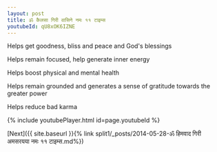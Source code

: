 ```yaml
---
layout: post
title: ॐ कैलसा गिरी वासिने नमः ११ टाइम्स
youtubeId: qU8xOK6IZNE
---
```

 
 
Helps get goodness, bliss and peace and God's blessings
 
Helps remain focused, help generate inner energy 
 
Helps boost physical and mental health 
 
Helps remain grounded and generates a sense of gratitude towards the greater power 
 
Helps reduce bad karma
 
 
 
 


{% include youtubePlayer.html id=page.youtubeId %}
 
[Next]({{ site.baseurl }}{% link  split1/_posts/2014-05-28-ॐ हिमवाद गिरी अमसरयया नमः ११ टाइम्स.md%})
 
